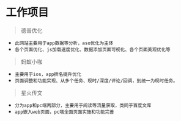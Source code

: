 # 工作项目
> 德普优化
- `此网站主要用于app数据等分析，aso优化为主体`
- `各个页面优化、js加载速度优化、数据添加页面可视化、各个页面美观优化等`
> 蚂蚁小咖
- `主要用于ios，app排名提升优化`
- `页面调整和功能实现、从多个任务、现时/深度/评论/回调，到统一为现时任务。`
> 星火传文
- `分为app和pc端两部分，主要用于阅读等流量获取，类同于百度文库`
- `app嵌入web页面，pc端全面页面实施和功能完善`
